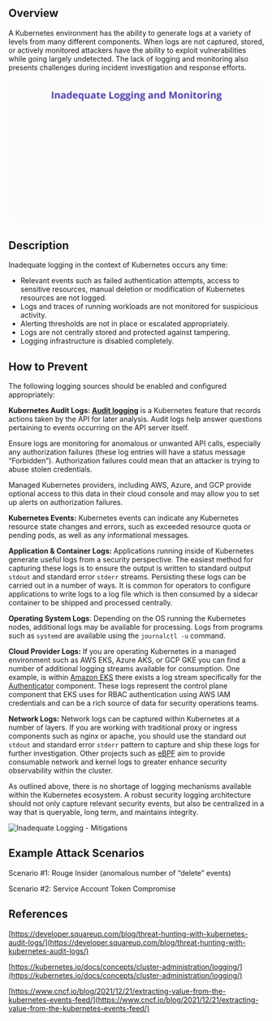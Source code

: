 ## Overview

A Kubernetes environment has the ability to generate logs at a variety of levels from many different components. When logs are not captured, stored, or actively monitored attackers have the ability to exploit vulnerabilities while going largely undetected. The lack of logging and monitoring also presents challenges during incident investigation and response efforts. 

![Inadequate Logging - Illustration](/assets/images/K05-2022.gif)

## Description

Inadequate logging in the context of Kubernetes occurs any time:

- Relevant events such as failed authentication attempts, access to sensitive resources, manual deletion or modification of Kubernetes resources are not logged.
- Logs and traces of running workloads are not monitored for suspicious activity.
- Alerting thresholds are not in place or escalated appropriately.
- Logs are not centrally stored and protected against tampering.
- Logging infrastructure is disabled completely.

## How to Prevent

The following logging sources should be enabled and configured appropriately:

**Kubernetes Audit Logs: [Audit logging](https://kubernetes.io/docs/tasks/debug-application-cluster/audit/)** is a Kubernetes feature that records actions taken by the API for later analysis. Audit logs help answer questions pertaining to events occurring on the API server itself.

Ensure logs are monitoring for anomalous or unwanted API calls, especially any authorization failures (these log entries will have a status message “Forbidden”). Authorization failures could mean that an attacker is trying to abuse stolen credentials.

Managed Kubernetes providers, including AWS, Azure, and GCP provide optional access to this data in their cloud console and may allow you to set up alerts on authorization failures.

**Kubernetes Events:** Kubernetes events can indicate any Kubernetes resource state changes and errors, such as exceeded resource quota or pending pods, as well as any informational messages.

**Application & Container Logs:** Applications running inside of Kubernetes generate useful logs from a security perspective. The easiest method for capturing these logs is to ensure the output is written to standard output `stdout` and standard error `stderr` streams. Persisting these logs can be carried out in a number of ways. It is common for operators to configure applications to write logs to a log file which is then consumed by a sidecar container to be shipped and processed centrally. 

**Operating System Logs**: Depending on the OS running the Kubernetes nodes, additional logs may be available for processing. Logs from programs such as `systemd` are available using the `journalctl -u` command.

**Cloud Provider Logs:** If you are operating Kubernetes in a managed environment such as AWS EKS, Azure AKS, or GCP GKE you can find a number of additional logging streams available for consumption. One example, is within [Amazon EKS](https://aws.amazon.com/eks/) there exists a log stream specifically for the [Authenticator](https://docs.aws.amazon.com/eks/latest/userguide/control-plane-logs.html) component. These logs represent the control plane component that EKS uses for RBAC authentication using AWS IAM credentials and can be a rich source of data for security operations teams. 

**Network Logs:** Network logs can be captured within Kubernetes at a number of layers. If you are working with traditional proxy or ingress components such as nginx or apache, you should use the standard out `stdout` and standard error `stderr` pattern to capture and ship these logs for further investigation. Other projects such as [eBPF](https://ebpf.io/) aim to provide consumable network and kernel logs to greater enhance security observability within the cluster. 

As outlined above, there is no shortage of logging mechanisms available within the Kubernetes ecosystem. A robust security logging architecture should not only capture relevant security events, but also be centralized in a way that is queryable, long term, and maintains integrity.

![Inadequate Logging - Mitigations](/assets/images/K05-2022-mitigation.gif)

## Example Attack Scenarios

Scenario #1: Rouge Insider (anomalous number of “delete” events)

Scenario #2: Service Account Token Compromise

## References

[https://developer.squareup.com/blog/threat-hunting-with-kubernetes-audit-logs/](https://developer.squareup.com/blog/threat-hunting-with-kubernetes-audit-logs/)

[https://kubernetes.io/docs/concepts/cluster-administration/logging/](https://kubernetes.io/docs/concepts/cluster-administration/logging/)

[https://www.cncf.io/blog/2021/12/21/extracting-value-from-the-kubernetes-events-feed/](https://www.cncf.io/blog/2021/12/21/extracting-value-from-the-kubernetes-events-feed/)